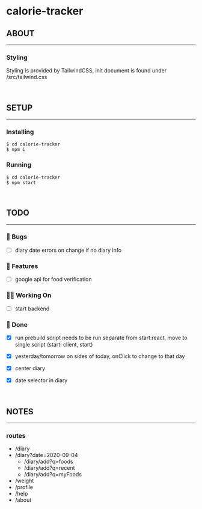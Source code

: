 # calorie-tracker


## ABOUT
---
### Styling
Styling is provided by TailwindCSS, init document is found under /src/tailwind.css


<br />

## SETUP
---
### Installing
```shell
$ cd calorie-tracker
$ npm i
```
### Running
```shell
$ cd calorie-tracker
$ npm start
``` 

<br />


## TODO
---

### 🐛  Bugs
  - [ ] diary date errors on change if no diary info
### 🚀  Features
  - [ ] google api for food verification
### 👨‍💻  Working On
  - [ ] start backend
### 🌚  Done
  - [x] run prebuild script needs to be run separate from start:react, move to single script (start: client, start) 
  - [x]   yesterday/tomorrow on sides of today, onClick to change to that day
  - [x] center diary
  - [x] date selector in diary


<br/>


## NOTES
---
### routes
- /diary
- /diary?date=2020-09-04
  - /diary/add?q=foods
  - /diary/add?q=recent
  - /diary/add?q=myFoods
- /weight
- /profile
- /help
- /about